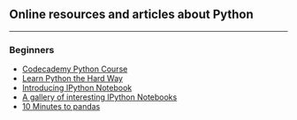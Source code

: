 ## Online resources and articles about Python

---

### Beginners

<ul>
  <li><a href="https://www.codecademy.com/learn/python">Codecademy Python Course</a></li>
  <li><a href="http://learnpythonthehardway.org/book/">Learn Python the Hard Way</a></li>
  <li><a href="http://opentechschool.github.io/python-data-intro/core/notebook.html">Introducing IPython Notebook</a>
  <li><a href="https://github.com/ipython/ipython/wiki/A-gallery-of-interesting-IPython-Notebooks">A gallery of interesting IPython Notebooks</a></li>
  <li><a href="http://pandas.pydata.org/pandas-docs/stable/10min.html">10 Minutes to pandas</a></li>
</ul>  
